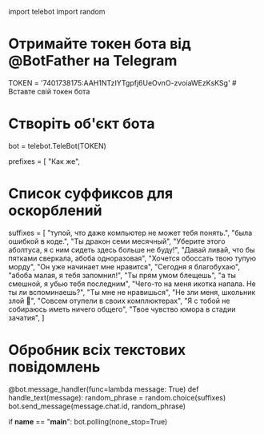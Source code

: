 import telebot
import random

# Отримайте токен бота від @BotFather на Telegram
TOKEN = '7401738175:AAH1NTzIYTgpfj6UeOvnO-zvoiaWEzKsKSg'  # Вставте свій токен бота

# Створіть об'єкт бота
bot = telebot.TeleBot(TOKEN)

prefixes = [
"Как же",
 
# Список суффиксов для оскорблений
suffixes = [
    "тупой, что даже компьютер не может тебя понять.",
    "была ошибкой в коде.",
    "Ты дракон семи месячный",
    "Уберите этого аболтуса, я с ним сидеть здесь больше не буду!",
    "Давай ливай, что бы пятками сверкала, абоба одноразовая",
    "Хочется обоссать твою тупую морду",
    "Он уже начинает мне нравится",
    "Сегодня я благобухаю",
    "абоба малая, я тебя запомнил!",
    "Ты прям умом блещешь",
    "а ты смешной, я убью тебя последним",
    "Чего-то на меня икотка напала. Не ты ли вспоминаешь?",
    "Ты мне не нравишься",
    "Не зли меня, школьник злой 🤬",
    "Совсем отупели в своих комплюктерах",
    "Я с тобой не собираюсь иметь ничего общего",
    "Твое чувство юмора в стадии зачатия",
]

# Обробник всіх текстових повідомлень
@bot.message_handler(func=lambda message: True)
def handle_text(message):
    random_phrase = random.choice(suffixes)
    bot.send_message(message.chat.id, random_phrase)

if __name__ == "__main__":
    bot.polling(none_stop=True)
